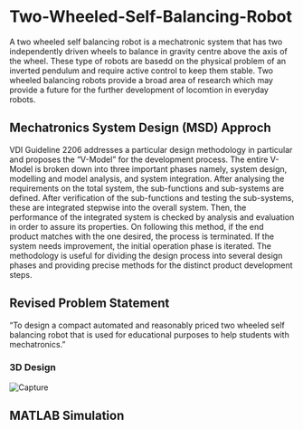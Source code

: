 # Two-Wheeled-Self-Balancing-Robot
A two wheeled self balancing robot is a mechatronic system that has two independently driven wheels to balance in gravity centre above the axis of the wheel. These type of robots are basedd on the physical problem of an inverted pendulum and require active control to keep them stable. Two wheeled balancing robots provide a broad area of research which may provide a future for the further development of locomtion in everyday robots.

## Mechatronics System Design (MSD) Approch
VDI Guideline 2206 addresses a particular design methodology in particular and proposes the
“V-Model” for the development process. The entire V-Model is broken down into three important
phases namely, system design, modelling and model analysis, and system integration. After analysing
the requirements on the total system, the sub-functions and sub-systems are defined. After verification
of the sub-functions and testing the sub-systems, these are integrated stepwise into the overall system.
Then, the performance of the integrated system is checked by analysis and evaluation in order to
assure its properties. On following this method, if the end product matches with the one desired, the
process is terminated. If the system needs improvement, the initial operation phase is iterated. The
methodology is useful for dividing the design process into several design phases and providing
precise methods for the distinct product development steps.

## Revised Problem Statement 
“To design a compact automated and reasonably priced two wheeled self balancing
robot that is used for educational purposes to help students with mechatronics.”

### 3D Design
![Capture](https://user-images.githubusercontent.com/95766195/195293476-00fce9b7-ca20-41dc-b2b9-d0ecd8d08cc6.PNG)


## MATLAB Simulation 

